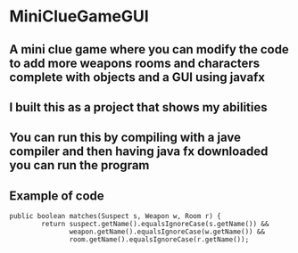 # MiniClueGameGUI

## A mini clue game where you can modify the code to add more weapons rooms and characters complete with objects and a GUI using javafx

## I built this as a project that shows my abilities 

## You can run this by compiling with a jave compiler and then having java fx downloaded you can run the program

## Example of code
```
public boolean matches(Suspect s, Weapon w, Room r) {
        return suspect.getName().equalsIgnoreCase(s.getName()) &&
               weapon.getName().equalsIgnoreCase(w.getName()) &&
               room.getName().equalsIgnoreCase(r.getName());
```
